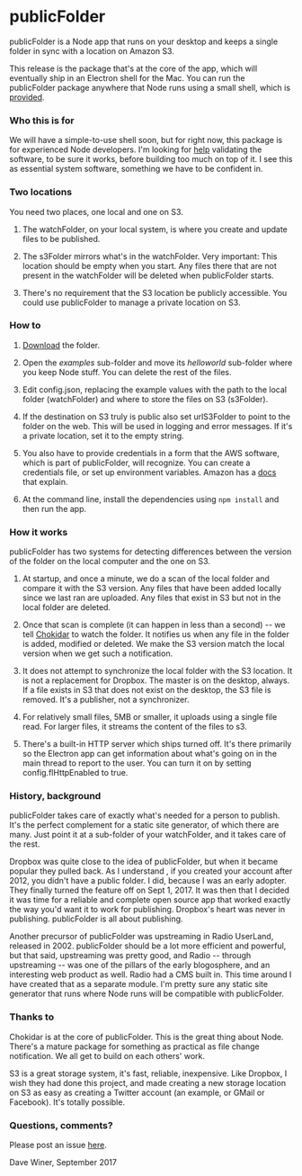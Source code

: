# publicFolder

publicFolder is a Node app that runs on your desktop and keeps a single folder in sync with a location on Amazon S3.

This release is the package that's at the core of the app, which will eventually ship in an Electron shell for the Mac. You can run the publicFolder package anywhere that Node runs using a small shell, which is <a href="https://github.com/scripting/publicfolder/tree/master/examples/helloworld">provided</a>.  

### Who this is for

We will have a simple-to-use shell soon, but for right now, this package is for experienced Node developers. I'm looking for <a href="https://en.wikipedia.org/wiki/Linus%27s_Law">help</a> validating the software, to be sure it works, before building too much on top of it. I see this as essential system software, something we have to be confident in.

### Two locations

You need two places, one local and one on S3.

1. The watchFolder, on your local system, is where you create and update files to be published.

2. The s3Folder mirrors what's in the watchFolder. Very important: This location should be empty when you start. Any files there that are not present in the watchFolder will be deleted when publicFolder starts. 

3. There's no requirement that the S3 location be publicly accessible. You could use publicFolder to manage a private location on S3. 

### How to

1. <a href="https://github.com/scripting/publicfolder/archive/master.zip">Download</a> the folder. 

2. Open the <i>examples</i> sub-folder and move its <i>helloworld</i> sub-folder where you keep Node stuff. You can delete the rest of the files.

3. Edit config.json, replacing the example values with the path to the local folder (watchFolder) and where to store the files on S3 (s3Folder). 

4. If the destination on S3 truly is public also set urlS3Folder to point to the folder on the web. This will be used in logging and error messages. If it's a private location, set it to the empty string.

5. You also have to provide credentials in a form that the AWS software, which is part of publicFolder, will recognize. You can create a credentials file, or set up environment variables. Amazon has a <a href="https://aws.amazon.com/blogs/security/a-new-and-standardized-way-to-manage-credentials-in-the-aws-sdks/">docs</a> that explain. 

6. At the command line, install the dependencies using `npm install` and then run the app.

### How it works

publicFolder has two systems for detecting differences between the version of the folder on the local computer and the one on S3. 

1. At startup, and once a minute, we do a scan of the local folder and compare it with the S3 version. Any files that have been added locally since we last ran are uploaded. Any files that exist in S3 but not in the local folder are deleted. 

2. Once that scan is complete (it can happen in less than a second) -- we tell <a href="https://github.com/paulmillr/chokidar">Chokidar</a> to watch the folder. It notifies us when any file in the folder is added, modified or deleted. We make the S3 version match the local version when we get such a notification. 

3. It does not attempt to synchronize the local folder with the S3 location. It is not a replacement for Dropbox. The master is on the desktop, always. If a file exists in S3 that does not exist on the desktop, the S3 file is removed. It's a publisher, not a synchronizer. 

4. For relatively small files, 5MB or smaller, it uploads using a single file read. For larger files, it streams the content of the files to s3. 

5. There's a built-in HTTP server which ships turned off. It's there primarily so the Electron app can get information about what's going on in the main thread to report to the user. You can turn it on by setting config.flHttpEnabled to true.

### History, background

publicFolder takes care of exactly what's needed for a person to publish. It's the perfect complement for a static site generator, of which there are many. Just point it at a sub-folder of your watchFolder, and it takes care of the rest. 

Dropbox was quite close to the idea of publicFolder, but when it became popular they pulled back. As I understand , if you created your account after 2012, you didn't have a public folder. I did, because I was an early adopter. They finally turned the feature off on Sept 1, 2017. It was then that I decided it was time for a reliable and complete open source app that worked exactly the way you'd want it to work for publishing. Dropbox's heart was never in publishing. publicFolder is all about publishing. 

Another precursor of publicFolder was upstreaming in Radio UserLand, released in 2002. publicFolder should be a lot more efficient and powerful, but that said, upstreaming was pretty good, and Radio -- through upstreaming -- was one of the pillars of the early blogosphere, and an interesting web product as well. Radio had a CMS built in. This time around I have created that as a separate module. I'm pretty sure any static site generator that runs where Node runs will be compatible with publicFolder. 

### Thanks to

Chokidar is at the core of publicFolder. This is the great thing about Node. There's a mature package for something as practical as file change notification. We all get to build on each others' work. 

S3 is a great storage system, it's fast, reliable, inexpensive. Like Dropbox, I wish they had done this project, and made creating a new storage location on S3 as easy as creating a Twitter account (an example, or GMail or Facebook). It's totally possible. 

### Questions, comments?

Please post an issue <a href="https://github.com/scripting/publicfolder/issues">here</a>. 

Dave Winer, September 2017

